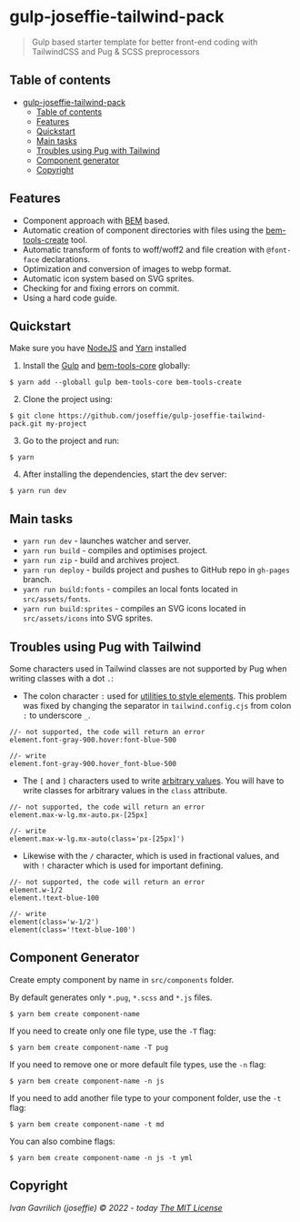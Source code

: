# gulp-joseffie-tailwind-pack

> Gulp based starter template for better front-end coding with TailwindCSS and Pug & SCSS preprocessors

## Table of contents

- [gulp-joseffie-tailwind-pack](#gulp-joseffie-tailwind-pack)
  - [Table of contents](#table-of-contents)
  - [Features](#features)
  - [Quickstart](#quickstart)
  - [Main tasks](#main-tasks)
  - [Troubles using Pug with Tailwind](#troubles-using-pug-with-tailwind)
  - [Component generator](#component-generator)
  - [Copyright](#copyright)

## Features

- Component approach with [BEM](https://en.bem.info/) based.
- Automatic creation of component directories with files using the [bem-tools-create](https://github.com/bem-tools/bem-tools-create) tool.
- Automatic transform of fonts to woff/woff2 and file creation with `@font-face` declarations.
- Optimization and conversion of images to webp format.
- Automatic icon system based on SVG sprites.
- Checking for and fixing errors on commit.
- Using a hard code guide.

## Quickstart

Make sure you have [NodeJS](https://nodejs.org/en/) and [Yarn](https://yarnpkg.com/) installed

1. Install the [Gulp](https://gulpjs.com/) and [bem-tools-core](https://github.com/bem-tools/bem-tools-create) globally:

```
$ yarn add --globall gulp bem-tools-core bem-tools-create
```

2. Clone the project using:

```
$ git clone https://github.com/joseffie/gulp-joseffie-tailwind-pack.git my-project
```

3. Go to the project and run:

```
$ yarn
```

4. After installing the dependencies, start the dev server:

```
$ yarn run dev
```

## Main tasks

- `yarn run dev` - launches watcher and server.
- `yarn run build` - compiles and optimises project.
- `yarn run zip` - build and archives project.
- `yarn run deploy` - builds project and pushes to GitHub repo in `gh-pages` branch.
- `yarn run build:fonts` - compiles an local fonts located in `src/assets/fonts`.
- `yarn run build:sprites` - compiles an SVG icons located in `src/assets/icons` into SVG sprites.

## Troubles using Pug with Tailwind

Some characters used in Tailwind classes are not supported by Pug when writing classes with a dot `.`:

- The colon character `:` used for [utilities to style elements](https://tailwindcss.com/docs/hover-focus-and-other-states). This problem was fixed by changing the separator in `tailwind.config.cjs` from colon `:` to underscore `_`.

```pug
//- not supported, the code will return an error
element.font-gray-900.hover:font-blue-500

//- write
element.font-gray-900.hover_font-blue-500
```

- The `[` and `]` characters used to write [arbitrary values](https://tailwindcss.com/docs/adding-custom-styles#using-arbitrary-values). You will have to write classes for arbitrary values in the `class` attribute.

```pug
//- not supported, the code will return an error
element.max-w-lg.mx-auto.px-[25px]

//- write
element.max-w-lg.mx-auto(class='px-[25px]')
```

- Likewise with the `/` character, which is used in fractional values, and with `!` character which is used for important defining.

```pug
//- not supported, the code will return an error
element.w-1/2
element.!text-blue-100

//- write
element(class='w-1/2')
element(class='!text-blue-100')
```

## Component Generator

Create empty component by name in `src/components` folder.

By default generates only `*.pug`, `*.scss` and `*.js` files.

```
$ yarn bem create component-name
```

If you need to create only one file type, use the `-T` flag:

```
$ yarn bem create component-name -T pug
```

If you need to remove one or more default file types, use the `-n` flag:

```
$ yarn bem create component-name -n js
```

If you need to add another file type to your component folder, use the `-t` flag:

```
$ yarn bem create component-name -t md
```

You can also combine flags:

```
$ yarn bem create component-name -n js -t yml
```

## Copyright

_Ivan Gavrilich (joseffie) © 2022 - today [The MIT License](./LICENSE)_
